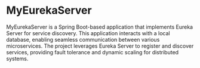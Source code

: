 # MyEurekaServer
MyEurekaServer is a Spring Boot-based application that implements Eureka Server for service discovery. This application interacts with a local database, enabling seamless communication between various microservices. The project leverages Eureka Server to register and discover services, providing fault tolerance and dynamic scaling for distributed systems.
